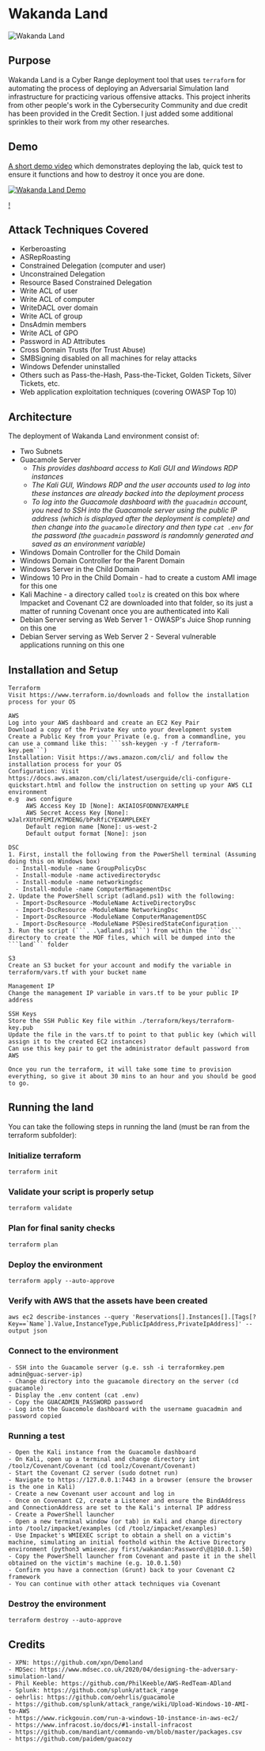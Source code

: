 # Wakanda Land
![Wakanda Land](./img/WL5.jpg)
## Purpose
Wakanda Land is a Cyber Range deployment tool that uses ```terraform``` for automating the process of deploying an Adversarial Simulation land infrastructure for practicing various offensive attacks. This project inherits from other people's work in the Cybersecurity Community and due credit has been provided in the Credit Section. I just added some additional sprinkles to their work from my other researches.

## Demo
[A short demo video](https://youtu.be/gpCknMZw7vA) which demonstrates deploying the lab, quick test to ensure it functions and how to destroy it once you are done.

[![Wakanda Land Demo](https://img.youtube.com/vi/gpCknMZw7vA/1.jpg)](https://youtu.be/gpCknMZw7vA)

[!](https://gifs.com/gif/wakanda-land-OgRlwG)

## Attack Techniques Covered
- Kerberoasting
- ASRepRoasting
- Constrained Delegation (computer and user)
- Unconstrained Delegation
- Resource Based Constrained Delegation
- Write ACL of user
- Write ACL of computer
- WriteDACL over domain
- Write ACL of group
- DnsAdmin members
- Write ACL of GPO
- Password in AD Attributes
- Cross Domain Trusts (for Trust Abuse)
- SMBSigning disabled on all machines for relay attacks
- Windows Defender uninstalled
- Others such as Pass-the-Hash, Pass-the-Ticket, Golden Tickets, Silver Tickets, etc.
- Web application exploitation techniques (covering OWASP Top 10)

## Architecture
The deployment of Wakanda Land environment consist of:
- Two Subnets
- Guacamole Server
  - *This provides dashboard access to Kali GUI and Windows RDP instances*
  - *The Kali GUI, Windows RDP and the user accounts used to log into these instances are already backed into the deployment process*
  - *To log into the Guacamole dashboard with the ```guacadmin``` account, you need to SSH into the Guacamole server using the public IP address (which is displayed after the deployment is complete) and then change into the ```guacamole``` directory and then type ```cat .env``` for the password (the ```guacadmin``` password is randomnly generated and saved as an environment variable)*
- Windows Domain Controller for the Child Domain
- Windows Domain Controller for the Parent Domain
- Windows Server in the Child Domain
- Windows 10 Pro in the Child Domain - had to create a custom AMI image for this one
- Kali Machine - a directory called ```toolz``` is created on this box where Impacket and Covenant C2 are downloaded into that folder, so its just a matter of running Covenant once you are authenticated into Kali
- Debian Server serving as Web Server 1 - OWASP's Juice Shop running on this one
- Debian Server serving as Web Server 2 - Several vulnerable applications running on this one

## Installation and Setup
```
Terraform
Visit https://www.terraform.io/downloads and follow the installation process for your OS

AWS
Log into your AWS dashboard and create an EC2 Key Pair
Download a copy of the Private Key unto your development system
Create a Public Key from your Private (e.g. from a commandline, you can use a command like this: ```ssh-keygen -y -f /terraform-key.pem```)
Installation: Visit https://aws.amazon.com/cli/ and follow the installation process for your OS
Configuration: Visit https://docs.aws.amazon.com/cli/latest/userguide/cli-configure-quickstart.html and follow the instruction on setting up your AWS CLI environment
e.g  aws configure
     AWS Access Key ID [None]: AKIAIOSFODNN7EXAMPLE
     AWS Secret Access Key [None]: wJalrXUtnFEMI/K7MDENG/bPxRfiCYEXAMPLEKEY
     Default region name [None]: us-west-2
     Default output format [None]: json

DSC
1. First, install the following from the PowerShell terminal (Assuming doing this on Windows box)
  - Install-module -name GroupPolicyDsc
  - Install-module -name activedirectorydsc
  - Install-module -name networkingdsc
  - Install-module -name ComputerManagementDsc
2. Update the PowerShell script (adland.ps1) with the following:
  - Import-DscResource -ModuleName ActiveDirectoryDsc
  - Import-DscResource -ModuleName NetworkingDsc
  - Import-DscResource -ModuleName ComputerManagementDSC
  - Import-DscResource -ModuleName PSDesiredStateConfiguration
3. Run the script (```. .\adland.ps1```) from within the ```dsc``` directory to create the MOF files, which will be dumped into the ```land``` folder 

S3
Create an S3 bucket for your account and modify the variable in terraform/vars.tf with your bucket name

Management IP 
Change the management IP variable in vars.tf to be your public IP address

SSH Keys
Store the SSH Public Key file within ./terraform/keys/terraform-key.pub 
Update the file in the vars.tf to point to that public key (which will assign it to the created EC2 instances)
Can use this key pair to get the administrator default password from AWS

Once you run the terraform, it will take some time to provision everything, so give it about 30 mins to an hour and you should be good to go.
```
## Running the land
You can take the following steps in running the land (must be ran from the terraform subfolder):

### Initialize terraform
```
terraform init
```
### Validate your script is properly setup
```
terraform validate
```
### Plan for final sanity checks
```
terraform plan
```
### Deploy the environment
```
terraform apply --auto-approve
```
### Verify with AWS that the assets have been created
```
aws ec2 describe-instances --query 'Reservations[].Instances[].[Tags[?Key==`Name`].Value,InstanceType,PublicIpAddress,PrivateIpAddress]' --output json
```
### Connect to the environment
```
- SSH into the Guacamole server (g.e. ssh -i terraformkey.pem admin@guac-server-ip)
- Change directory into the guacamole directory on the server (cd guacamole)
- Display the .env content (cat .env)
- Copy the GUACADMIN_PASSWORD password
- Log into the Guacomole dashboard with the username guacadmin and password copied
```
### Running a test
```
- Open the Kali instance from the Guacamole dashboard
- On Kali, open up a terminal and change directory int /toolz/Covenant/Covenant (cd toolz/Covenant/Covenant)
- Start the Covenant C2 server (sudo dotnet run)
- Navigate to https://127.0.0.1:7443 in a browser (ensure the browser is the one in Kali)
- Create a new Covenant user account and log in
- Once on Covenant C2, create a Listener and ensure the BindAddress and ConnectionAddress are set to the Kali's internal IP address
- Create a PowerShell launcher
- Open a new terminal window (or tab) in Kali and change directory into /toolz/impacket/examples (cd /toolz/impacket/examples) 
- Use Impacket's WMIEXEC script to obtain a shell on a victim's machine, simulating an initial foothold within the Active Directory environment (python3 wmiexec.py first/wakandan:Password\@1@10.0.1.50)
- Copy the PowerShell launcher from Covenant and paste it in the shell obtained on the victim's machine (e.g. 10.0.1.50)
- Confirm you have a connection (Grunt) back to your Covenant C2 framework
- You can continue with other attack techniques via Covenant
```
### Destroy the environment
```
terraform destroy --auto-approve
```
## Credits
```
- XPN: https://github.com/xpn/Demoland
- MDSec: https://www.mdsec.co.uk/2020/04/designing-the-adversary-simulation-land/
- Phil Keeble: https://github.com/PhilKeeble/AWS-RedTeam-ADland
- Splunk: https://github.com/splunk/attack_range
- oehrlis: https://github.com/oehrlis/guacamole
- https://github.com/splunk/attack_range/wiki/Upload-Windows-10-AMI-to-AWS
- https://www.rickgouin.com/run-a-windows-10-instance-in-aws-ec2/
- https://www.infracost.io/docs/#1-install-infracost
- https://github.com/mandiant/commando-vm/blob/master/packages.csv
- https://github.com/paidem/guacozy
```
